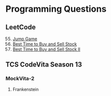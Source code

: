 # Programming Questions

## LeetCode

55. [Jump Game](https://leetcode.com/problems/jump-game/)
121. [Best Time to Buy and Sell Stock](https://leetcode.com/problems/best-time-to-buy-and-sell-stock/)
122. [Best Time to Buy and Sell Stock II](https://leetcode.com/problems/best-time-to-buy-and-sell-stock-ii/)

## TCS CodeVita Season 13

### MockVita-2

1. Frankenstein
